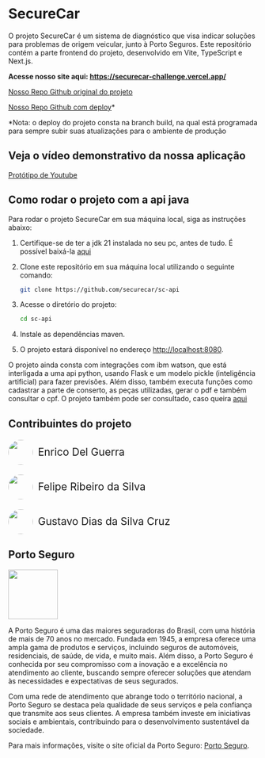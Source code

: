 # SecureCar

O projeto SecureCar é um sistema de diagnóstico que visa indicar soluções para problemas de origem veicular, junto à Porto Seguros. Este repositório contém a parte frontend do projeto, desenvolvido em Vite, TypeScript e Next.js.

**Acesse nosso site aqui: https://securecar-challenge.vercel.app/** 

[Nosso Repo Github original do projeto](https://github.com/securecar/securecar-front-v2)

[Nosso Repo Github com deploy](https://github.com/cotete/securecar-front-v2)*

*Nota: o deploy do projeto consta na branch build, na qual está programada para sempre subir suas atualizações para o ambiente de produção

## Veja o vídeo demonstrativo da nossa aplicação
[Protótipo de Youtube](https://youtu.be/PV4b3i0BW4s)

## Como rodar o projeto com a api java

Para rodar o projeto SecureCar em sua máquina local, siga as instruções abaixo:

1. Certifique-se de ter a jdk 21 instalada no seu pc, antes de tudo. É possível baixá-la [aqui](https://www.oracle.com/java/technologies/javase/jdk21-archive-downloads.html)

2. Clone este repositório em sua máquina local utilizando o seguinte comando:

    ```bash
    git clone https://github.com/securecar/sc-api
    ```

3. Acesse o diretório do projeto:

    ```bash
    cd sc-api
    ```

4. Instale as dependências maven.

5. O projeto estará disponível no endereço [http://localhost:8080](http://localhost:8080).

O projeto ainda consta com integrações com ibm watson, que está interligada a uma api python, usando Flask e um modelo pickle (inteligência artificial) para fazer previsões. Além disso, também executa funções como cadastrar a parte de conserto, as peças utilizadas, gerar o pdf e também consultar o cpf. O projeto também pode ser consultado, caso queira [aqui](https://github.com/securecar/ia-sc)

## Contribuintes do projeto

<div style="display: flex; gap: 10px; align-items: center; margin: 20px 0">
    <img src="https://github.com/enricodelguerra.png" style="height: 50px; width: 50px; border-radius: 100%" />
    <span style="font-size: 1.5em;">Enrico Del Guerra</span>
</div>

<div style="display: flex; gap: 10px; align-items: center; margin: 20px 0">
    <img src="./src/assets/imgs/cotete.webp" style="height: 50px; width: 50px; border-radius: 100%" />
    <span style="font-size: 1.5em;">Felipe Ribeiro da Silva</span>
</div>
<div style="display: flex; gap: 10px; align-items: center; margin: 20px 0">
    <img src="https://github.com/gustavodscruz.png" style="height: 50px; width: 50px; border-radius: 100%" />
    <span style="font-size: 1.5em;">Gustavo Dias da Silva Cruz</span>
</div>

## Porto Seguro
<img src="./src/assets/imgs/porto-seguro.svg" height="100px"/>
<br>

A Porto Seguro é uma das maiores seguradoras do Brasil, com uma história de mais de 70 anos no mercado. Fundada em 1945, a empresa oferece uma ampla gama de produtos e serviços, incluindo seguros de automóveis, residenciais, de saúde, de vida, e muito mais. Além disso, a Porto Seguro é conhecida por seu compromisso com a inovação e a excelência no atendimento ao cliente, buscando sempre oferecer soluções que atendam às necessidades e expectativas de seus segurados.

Com uma rede de atendimento que abrange todo o território nacional, a Porto Seguro se destaca pela qualidade de seus serviços e pela confiança que transmite aos seus clientes. A empresa também investe em iniciativas sociais e ambientais, contribuindo para o desenvolvimento sustentável da sociedade.

Para mais informações, visite o site oficial da Porto Seguro: [Porto Seguro](https://www.portoseguro.com.br).
